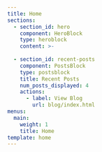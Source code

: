```yaml
---
title: Home
sections:
  - section_id: hero
    component: HeroBlock
    type: heroblock
    content: >-
      
  - section_id: recent-posts
    component: PostsBlock
    type: postsblock
    title: Recent Posts
    num_posts_displayed: 4
    actions:
      - label: View Blog
        url: blog/index.html
menus:
  main:
    weight: 1
    title: Home
template: home 
---
```

